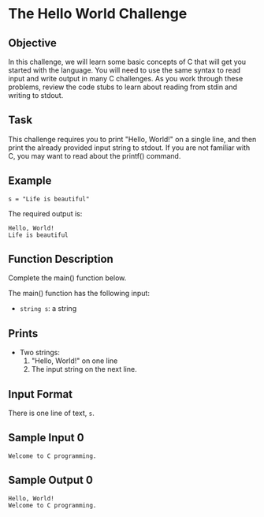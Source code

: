 

# The Hello World Challenge

## Objective

In this challenge, we will learn some basic concepts of C that will get you started with the language. You will need to use the same syntax to read input and write output in many C challenges. As you work through these problems, review the code stubs to learn about reading from stdin and writing to stdout.

## Task

This challenge requires you to print "Hello, World!" on a single line, and then print the already provided input string to stdout. If you are not familiar with C, you may want to read about the printf() command.

## Example

`s = "Life is beautiful"`

The required output is:

```
Hello, World!
Life is beautiful
```

## Function Description

Complete the main() function below.

The main() function has the following input:

- `string s`: a string

## Prints

- Two strings:
  1. "Hello, World!" on one line
  2. The input string on the next line.

## Input Format

There is one line of text, `s`.

## Sample Input 0

```
Welcome to C programming.
```

## Sample Output 0

```
Hello, World!
Welcome to C programming.
```

